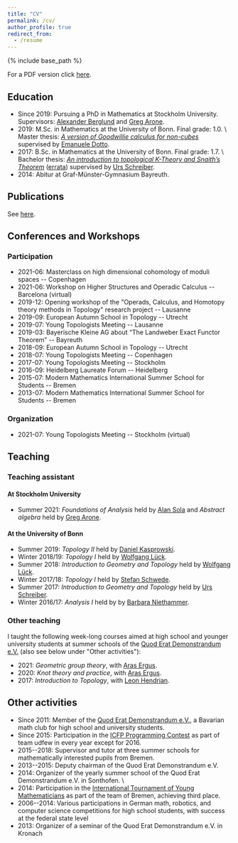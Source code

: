 ```yaml
---
title: "CV"
permalink: /cv/
author_profile: true
redirect_from:
  - /resume
---
```


{% include base_path %}

For a PDF version click [here](/files/Robin_Stoll_cv.pdf).


## Education

* Since 2019: Pursuing a PhD in Mathematics at Stockholm University. Supervisors: [Alexander Berglund](https://staff.math.su.se/alexb/) and [Greg Arone](https://www.su.se/english/profiles/graro-1.250967).
* 2019: M.Sc. in Mathematics at the University of Bonn. Final grade: 1.0. \\
Master thesis: [_A version of Goodwillie calculus for non-cubes_](/files/Robin_Stoll_master_thesis.pdf) supervised by [Emanuele Dotto](https://warwick.ac.uk/fac/sci/maths/people/staff/dotto/).
* 2017: B.Sc. in Mathematics at the University of Bonn. Final grade: 1.7. \\
Bachelor thesis: [_An introduction to topological K-Theory and Snaith’s Theorem_](/files/Robin_Stoll_bachelor_thesis.pdf) ([errata](/files/Robin_Stoll_bachelor_thesis_errata.pdf)) supervised by [Urs Schreiber](https://ncatlab.org/nlab/show/Urs+Schreiber).
* 2014: Abitur at Graf-Münster-Gymnasium Bayreuth.


## Publications

See [here](/publications/).


## Conferences and Workshops

### Participation

* 2021-06: Masterclass on high dimensional cohomology of moduli spaces -- Copenhagen
* 2021-06: Workshop on Higher Structures and Operadic Calculus -- Barcelona (virtual)
* 2019-12: Opening workshop of the "Operads, Calculus, and Homotopy theory methods in Topology" research project -- Lausanne
* 2019-09: European Autumn School in Topology -- Utrecht
* 2019-07: Young Topologists Meeting -- Lausanne
* 2019-03: Bayerische Kleine AG about “The Landweber Exact Functor Theorem” -- Bayreuth
* 2018-09: European Autumn School in Topology -- Utrecht
* 2018-07: Young Topologists Meeting -- Copenhagen
* 2017-07: Young Topologists Meeting -- Stockholm
* 2016-09: Heidelberg Laureate Forum -- Heidelberg
* 2015-07: Modern Mathematics International Summer School for Students -- Bremen
* 2013-07: Modern Mathematics International Summer School for Students -- Bremen

### Organization

* 2021-07: Young Topologists Meeting -- Stockholm (virtual)


## Teaching

### Teaching assistant

#### At Stockholm University

* Summer 2021: _Foundations of Analysis_ held by [Alan Sola](https://staff.math.su.se/sola/) and _Abstract algebra_ held by [Greg Arone](https://www.su.se/english/profiles/graro-1.250967).

#### At the University of Bonn

* Summer 2019: _Topology II_ held by [Daniel Kasprowski](http://www.math.uni-bonn.de/people/daniel/).
* Winter 2018/19: _Topology I_ held by [Wolfgang Lück](https://www.him.uni-bonn.de/lueck/).
* Summer 2018: _Introduction to Geometry and Topology_ held by [Wolfgang Lück](https://www.him.uni-bonn.de/lueck/).
* Winter 2017/18: _Topology I_ held by [Stefan Schwede](http://www.math.uni-bonn.de/people/schwede/).
* Summer 2017: _Introduction to Geometry and Topology_ held by [Urs Schreiber](https://ncatlab.org/nlab/show/Urs+Schreiber).
* Winter 2016/17: _Analysis I_ held by by [Barbara Niethammer](https://www.iam.uni-bonn.de/niethammer).

### Other teaching

I taught the following week-long courses aimed at high school and younger university students at summer schools of the [Quod Erat Demonstrandum e.V.](https://qed-verein.de/) (also see below under "Other activities"):

* 2021: _Geometric group theory_, with [Aras Ergus](https://aergus.net/).
* 2020: _Knot theory and practice_, with [Aras Ergus](https://aergus.net/).
* 2017: _Introduction to Topology_, with [Leon Hendrian](http://hendrian.net).


## Other activities

* Since 2011: Member of the [Quod Erat Demonstrandum e.V.](https://qed-verein.de/), a Bavarian math club for high school and university students.
* Since 2015: Participation in the [ICFP Programming Contest](https://www.icfpconference.org/contest.html) as part of team udfew in every year except for 2016.
* 2015--2018: Supervisor and tutor at three summer schools for mathematically interested pupils from Bremen.
* 2013--2015: Deputy chairman of the Quod Erat Demonstrandum e.V.
* 2014: Organizer of the yearly summer school of the Quod Erat Demonstrandum e.V. in Sonthofen. \\
* 2014: Participation in the [International Tournament of Young Mathematicians](https://www.itym.org/) as part of the team of Bremen, achieving third place.
* 2006--2014: Various participations in German math, robotics, and computer science competitions for high school students, with success at the federal state level
* 2013: Organizer of a seminar of the Quod Erat Demonstrandum e.V. in Kronach

